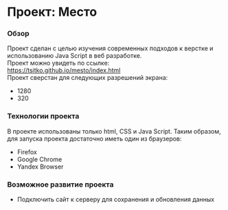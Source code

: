 # Проект: Место

### Обзор

Проект сделан с целью изучения современных подходов к верстке и использованию Java Script в веб разработке.  
Проект можно увидеть по ссылке: https://tsitko.github.io/mesto/index.html  
Проект сверстан для следующих разрешений экрана:

- 1280
- 320

### Технологии проекта

В проекте использованы только html, CSS и Java Script. Таким образом, для запуска проекта достаточно иметь один из браузеров:

- Firefox
- Google Chrome
- Yandex Browser

### Возможное развитие проекта

- Подключить сайт к серверу для сохранения и обновления данных
